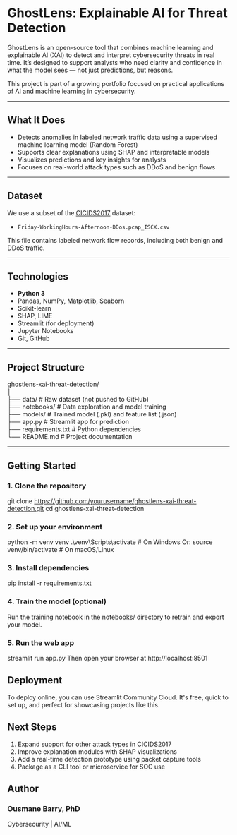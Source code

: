 # GhostLens: Explainable AI for Threat Detection

GhostLens is an open-source tool that combines machine learning and explainable AI (XAI) to detect and interpret cybersecurity threats in real time. It’s designed to support analysts who need clarity and confidence in what the model sees — not just predictions, but reasons.

This project is part of a growing portfolio focused on practical applications of AI and machine learning in cybersecurity.

---

## What It Does

- Detects anomalies in labeled network traffic data using a supervised machine learning model (Random Forest)
- Supports clear explanations using SHAP and interpretable models
- Visualizes predictions and key insights for analysts
- Focuses on real-world attack types such as DDoS and benign flows

---

## Dataset

We use a subset of the [CICIDS2017](https://www.unb.ca/cic/datasets/ids-2017.html) dataset:

- `Friday-WorkingHours-Afternoon-DDos.pcap_ISCX.csv`

This file contains labeled network flow records, including both benign and DDoS traffic.

---

## Technologies

- **Python 3**
- Pandas, NumPy, Matplotlib, Seaborn
- Scikit-learn
- SHAP, LIME
- Streamlit (for deployment)
- Jupyter Notebooks
- Git, GitHub

---

## Project Structure

ghostlens-xai-threat-detection/  
│  
├── data/ # Raw dataset (not pushed to GitHub)  
├── notebooks/ # Data exploration and model training  
├── models/ # Trained model (.pkl) and feature list (.json)  
├── app.py # Streamlit app for prediction  
├── requirements.txt # Python dependencies  
└── README.md # Project documentation 


---

## Getting Started

### 1. Clone the repository

git clone https://github.com/yourusername/ghostlens-xai-threat-detection.git
cd ghostlens-xai-threat-detection

### 2. Set up your environment
python -m venv venv
.\venv\Scripts\activate        # On Windows
Or: source venv/bin/activate  # On macOS/Linux

### 3. Install dependencies

pip install -r requirements.txt

### 4. Train the model (optional)
Run the training notebook in the notebooks/ directory to retrain and export your model.

### 5. Run the web app
streamlit run app.py
Then open your browser at http://localhost:8501

## Deployment
To deploy online, you can use Streamlit Community Cloud. It's free, quick to set up, and perfect for showcasing projects like this.

## Next Steps
1. Expand support for other attack types in CICIDS2017
2. Improve explanation modules with SHAP visualizations
3. Add a real-time detection prototype using packet capture tools
4. Package as a CLI tool or microservice for SOC use


## Author
### Ousmane Barry, PhD
Cybersecurity | AI/ML

